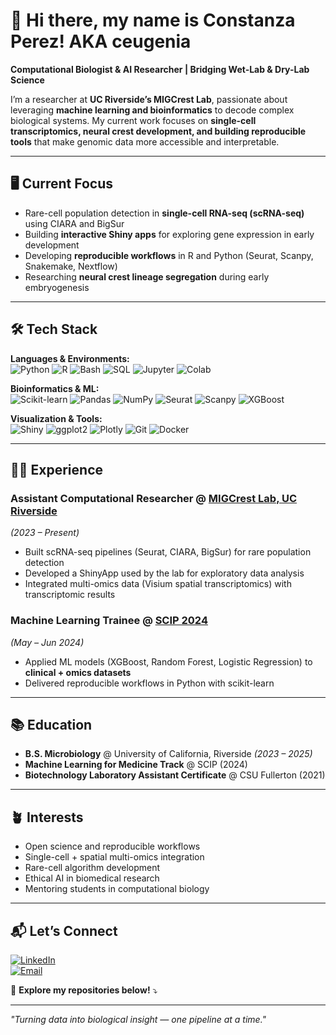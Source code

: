 # 👋 Hi there, my name is Constanza Perez! AKA ceugenia  

**Computational Biologist & AI Researcher | Bridging Wet-Lab & Dry-Lab Science**  

I’m a researcher at **UC Riverside’s MIGCrest Lab**, passionate about leveraging **machine learning and bioinformatics** to decode complex biological systems. My current work focuses on **single-cell transcriptomics, neural crest development, and building reproducible tools** that make genomic data more accessible and interpretable.  

---

## 🖥️ Current Focus
- Rare-cell population detection in **single-cell RNA-seq (scRNA-seq)** using CIARA and BigSur  
- Building **interactive Shiny apps** for exploring gene expression in early development  
- Developing **reproducible workflows** in R and Python (Seurat, Scanpy, Snakemake, Nextflow)  
- Researching **neural crest lineage segregation** during early embryogenesis  

---

## 🛠️ Tech Stack  

**Languages & Environments:**  
![Python](https://img.shields.io/badge/Python-3776AB?style=for-the-badge&logo=python&logoColor=white)
![R](https://img.shields.io/badge/R-276DC3?style=for-the-badge&logo=r&logoColor=white)
![Bash](https://img.shields.io/badge/Shell_Script-121011?style=for-the-badge&logo=gnu-bash&logoColor=white)
![SQL](https://img.shields.io/badge/SQL-4479A1?style=for-the-badge&logo=postgresql&logoColor=white)
![Jupyter](https://img.shields.io/badge/Jupyter-F37626?style=for-the-badge&logo=Jupyter&logoColor=white)
![Colab](https://img.shields.io/badge/Colab-F9AB00?style=for-the-badge&logo=googlecolab&logoColor=white)

**Bioinformatics & ML:**  
![Scikit-learn](https://img.shields.io/badge/scikit--learn-F7931E?style=for-the-badge&logo=scikit-learn&logoColor=white)
![Pandas](https://img.shields.io/badge/Pandas-2C2D72?style=for-the-badge&logo=pandas&logoColor=white)
![NumPy](https://img.shields.io/badge/Numpy-777BB4?style=for-the-badge&logo=numpy&logoColor=white)
![Seurat](https://img.shields.io/badge/Seurat-0C0C0C?style=for-the-badge)
![Scanpy](https://img.shields.io/badge/Scanpy-0C0C0C?style=for-the-badge)
![XGBoost](https://img.shields.io/badge/XGBoost-0C0C0C?style=for-the-badge)

**Visualization & Tools:**  
![Shiny](https://img.shields.io/badge/Shiny-0C0C0C?style=for-the-badge&logo=r&logoColor=white)
![ggplot2](https://img.shields.io/badge/ggplot2-0C0C0C?style=for-the-badge&logo=r&logoColor=white)
![Plotly](https://img.shields.io/badge/Plotly-3F4F75?style=for-the-badge&logo=plotly&logoColor=white)
![Git](https://img.shields.io/badge/Git-F05032?style=for-the-badge&logo=git&logoColor=white)
![Docker](https://img.shields.io/badge/Docker-2496ED?style=for-the-badge&logo=docker&logoColor=white)

<!--
---

## 📁 Featured Projects  

### 🔬 [CIARA Rare-Cell Detection Benchmark](link-to-CIARA-repo)
Benchmarking **CIARA** vs **BigSur** on human gastrula datasets (GSE136447, E-MTAB-9388).  
*Outcome: CIARA achieved recall = 0.92 at low read depth; identified rare hemogenic endothelial progenitors.*  

---

### 🧪 [ShinyApp for scRNA-seq Visualization](link-to-MIGCrestLab-ShinyApp)
Interactive app for exploring **Seurat clusters, gene expression, and marker heatmaps** in neural crest datasets.  
*Outcome: Reduced data exploration time by ~40% for collaborators.*  

---

### 🧠 [Interactive NEURON Simulation Dashboard](link-to-plotlytesting-repo)
Plotly/Dash web app to visualize **neural prosthesis models** simulated in NEURON.  
*Outcome: Enabled non-coders to explore firing phenotypes interactively; deployed on Heroku.*  

---

### 🖼️ [ImageJ PTBP1 Analysis](link-to-imagej-repo)
Automated quantification of **PTBP1 (RRM2 domain) localization** from heterokaryon assays.  
*Outcome: Identified novel nuclear retention pattern; presented at CSUF Research Symposium (2021).*  
-->
---

## 👩‍💻 Experience  

### **Assistant Computational Researcher** @ [MIGCrest Lab, UC Riverside](https://profiles.ucr.edu/app/home/profile/martingc)
*(2023 – Present)*  
- Built scRNA-seq pipelines (Seurat, CIARA, BigSur) for rare population detection  
- Developed a ShinyApp used by the lab for exploratory data analysis  
- Integrated multi-omics data (Visium spatial transcriptomics) with transcriptomic results  

### **Machine Learning Trainee** @ [SCIP 2024](https://sfsuscip.wixsite.com/scip)  
*(May – Jun 2024)*  
- Applied ML models (XGBoost, Random Forest, Logistic Regression) to **clinical + omics datasets**  
- Delivered reproducible workflows in Python with scikit-learn  

---

## 📚 Education  
- **B.S. Microbiology** @ University of California, Riverside *(2023 – 2025)*  
- **Machine Learning for Medicine Track** @ SCIP (2024)  
- **Biotechnology Laboratory Assistant Certificate** @ CSU Fullerton (2021)  

<!--
---

## 📊 GitHub Stats  

<p align="center">
  <img height="180em" src="https://github-readme-stats.vercel.app/api?username=ceugenia&show_icons=true&theme=radical&hide_border=true&count_private=true" />
  <img height="180em" src="https://github-readme-stats.vercel.app/api/top-langs/?username=ceugenia&layout=compact&theme=radical&hide_border=true" />
</p>
-->
---

## 🪴 Interests  
- Open science and reproducible workflows  
- Single-cell + spatial multi-omics integration  
- Rare-cell algorithm development  
- Ethical AI in biomedical research  
- Mentoring students in computational biology  

---

## 📬 Let’s Connect  

[![LinkedIn](https://img.shields.io/badge/LinkedIn-Connect-blue?style=for-the-badge&logo=linkedin)](https://www.linkedin.com/in/constanza-eugenia)  
[![Email](https://img.shields.io/badge/Email-Contact%20Me-red?style=for-the-badge&logo=gmail)](mailto:perezeconse@gmail.com)  

👾 **Explore my repositories below!** ⤵  

---

*"Turning data into biological insight — one pipeline at a time."*  
